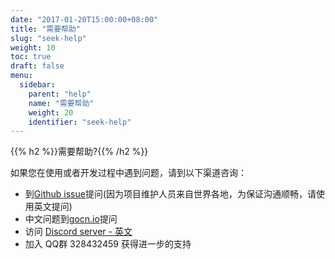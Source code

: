 ```yaml
---
date: "2017-01-20T15:00:00+08:00"
title: "需要帮助"
slug: "seek-help"
weight: 10
toc: true
draft: false
menu:
  sidebar:
    parent: "help"
    name: "需要帮助"
    weight: 20
    identifier: "seek-help"
---
```


{{% h2 %}}需要帮助?{{% /h2 %}}

如果您在使用或者开发过程中遇到问题，请到以下渠道咨询：

- 到[Github issue](https://github.com/go-gitea/gitea/issues)提问(因为项目维护人员来自世界各地，为保证沟通顺畅，请使用英文提问)
- 中文问题到[gocn.io](https://gocn.io/topic/Gitea)提问
- 访问 [Discord server - 英文](https://discord.gg/NsatcWJ)
- 加入 QQ群 328432459 获得进一步的支持
